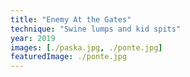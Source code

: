 ```yaml
---
title: "Enemy At the Gates"
technique: "Swine lumps and kid spits"
year: 2019
images: [./paska.jpg, ./ponte.jpg]
featuredImage: ./ponte.jpg
---
```

